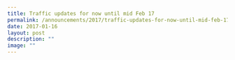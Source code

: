 ```yaml
---
title: Traffic updates for now until mid Feb 17
permalink: /announcements/2017/traffic-updates-for-now-until-mid-feb-17/
date: 2017-01-16
layout: post
description: ""
image: ""
---
```

